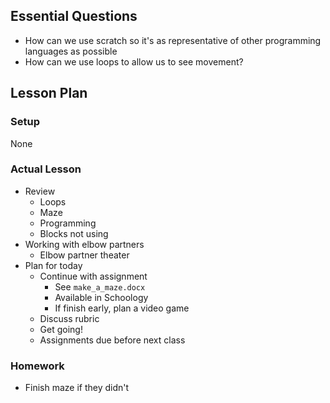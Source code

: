 ## Essential Questions

- How can we use scratch so it's as representative of other programming languages as possible
- How can we use loops to allow us to see movement?

## Lesson Plan

### Setup

None

### Actual Lesson

- Review
    - Loops
    - Maze
    - Programming
    - Blocks not using
- Working with elbow partners
    - Elbow partner theater
- Plan for today
    - Continue with assignment
        - See `make_a_maze.docx`
        - Available in Schoology
        - If finish early, plan a video game
    - Discuss rubric
    - Get going!
    - Assignments due before next class

### Homework

- Finish maze if they didn't
